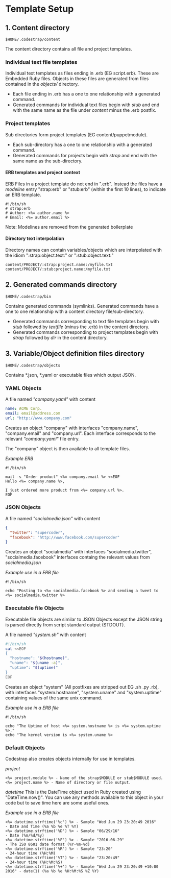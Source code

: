 # Template Setup

## 1. Content directory
```
$HOME/.codestrap/content
```

The content directory contains all file and project templates.
 
### Individual text file templates

Individual text templates as files ending in .erb (EG script.erb). These are Embedded Ruby files. Objects in these files are generated from files contained in the *objects/* directory.

  * Each file ending in .erb has a one to one relationship with a generated command.
  * Generated commands for individual text files begin with *stub* and end with the same name as the file under *content* minus the .erb postfix.

### Project templates

Sub directories form project templates (EG content/puppetmodule).

  * Each sub-directory has a one to one relationship with a generated command.
  * Generated commands for projects begin with *strap* and end with the same name as the sub-directory.

#### ERB templates and project context

ERB Files in a project template do not end in ".erb". Instead the files have a *modeline* entry "strap:erb" or "stub:erb" (within the first 10 lines), to indicate an ERB template.
```erb
#!/bin/sh
# strap:erb
# Author: <%= author.name %>
# Email: <%= author.email %>
```

Note: Modelines are removed from the generated boilerplate

#### Directory text interpolation

Directory names can contain variables/objects which are interpolated with the idiom ":strap:object.text:" or ":stub:object.text:"
```
content/PROJECT/:strap:project.name:/myfile.txt
content/PROJECT/:stub:project.name:/myfile.txt
```

## 2. Generated commands directory
```
$HOME/.codestrap/bin
```

Contains generated commands (symlinks). Generated commands have a one to one relationship with a content directory file/sub-directory.

  * Generated commands corresponding to text file templates begin with *stub* followed by *textfile* (minus the .erb) in the content directory.
  * Generated commands corresponding to project templates begin with *strap* followed by *dir* in the content directory.

## 3. Variable/Object definition files directory
```
$HOME/.codestrap/objects
```

Contains *.json, *.yaml or executable files which output JSON.

### YAML Objects

A file named *"company.yaml"* with content
```yaml
name: ACME Corp.
email: email@address.com
url: "http://www.company.com"
```

Creates an object "company" with interfaces "company.name", "company.email" and "company.url". Each interface corresponds to the relevant *"company.yaml"* file entry.

The "company" object is then available to all template files.

*Example ERB*
```erb
#!/bin/sh

mail -s "Order product" <%= company.email %> <<EOF
Hello <%= company.name %>,

I just ordered more product from <%= company.url %>.
EOF
```

### JSON Objects

A file named *"socialmedia.json"* with content
```json
{
  "twitter": "supercoder",
  "facebook": "http://www.facebook.com/supercoder"
}
```

Creates an object "socialmedia" with interfaces "socialmedia.twitter", "socialmedia.facebook" interfaces containg the relevant values from *socialmedia.json*

*Example use in a ERB file*
```erb
#!/bin/sh

echo "Posting to <%= socialmedia.facebook %> and sending a tweet to <%= socialmedia.twitter %>
```

### Executable file Objects

Executable file objects are similar to JSON Objects except the JSON string is parsed directly from script standard output (STDOUT).

A file named *"system.sh"* with content
```sh
#!/bin/sh
cat <<EOF
{
  "hostname": "$(hostname)",
  "uname": "$(uname -a)",
  "uptime": "$(uptime)"
}
EOF
```

Creates an object "system" (All postfixes are stripped out EG .sh .py .rb), with interfaces "system.hostname", "system.uname" and "system.uptime" containing values of the same unix command.

*Example use in a ERB file*
```erb
#!/bin/sh

echo "The Uptime of host <%= system.hostname %> is <%= system.uptime %>."
echo "The kernel version is <%= system.uname %>
```

### Default Objects

Codestrap also creates objects internally for use in templates.

*project*
```erb
<%= project.module %> - Name of the strap$MODULE or stub$MODULE used.
<%= project.name %> - Name of directory or file output.
```

*datetime*
This is the DateTime object used in Ruby created using "DateTime.now()". You can use any methods available to this object in your code but to save time here are some useful ones.

*Example use in a ERB file*
```erb
<%= datetime.strftime('%c') %> - Sample "Wed Jun 29 23:20:49 2016"        - Date and Time (%a %b %e %T %Y)
<%= datetime.strftime('%D') %> - Sample "06/29/16"                        - Date (%m/%d/%y)
<%= datetime.strftime('%F') %> - Sample "2016-06-29"                      - The ISO 8601 date format (%Y-%m-%d)
<%= datetime.strftime('%R') %> - Sample "23:20"                           - 24-hour time (%H:%M)
<%= datetime.strftime('%T') %> - Sample "23:20:49"                        - 24-hour time (%H:%M:%S)
<%= datetime.strftime('%+') %> - Sample "Wed Jun 29 23:20:49 +10:00 2016" - date(1) (%a %b %e %H:%M:%S %Z %Y)
```
